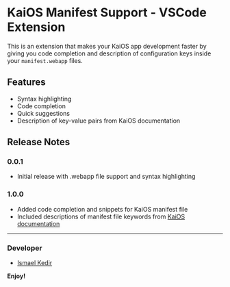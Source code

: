 <!-- 
# kaios-webapp README

This is the README for your extension "kaios-webapp". After writing up a brief description, we recommend including the following sections.

## Features

Describe specific features of your extension including screenshots of your extension in action. Image paths are relative to this README file.

For example if there is an image subfolder under your extension project workspace:

\!\[feature X\]\(images/feature-x.png\)

> Tip: Many popular extensions utilize animations. This is an excellent way to show off your extension! We recommend short, focused animations that are easy to follow.

## Requirements

If you have any requirements or dependencies, add a section describing those and how to install and configure them.

## Extension Settings

Include if your extension adds any VS Code settings through the `contributes.configuration` extension point.

For example:

This extension contributes the following settings:

* `myExtension.enable`: enable/disable this extension
* `myExtension.thing`: set to `blah` to do something

## Known Issues

Calling out known issues can help limit users opening duplicate issues against your extension.

## Release Notes

Users appreciate release notes as you update your extension.

### 1.0.0

Initial release of ...

### 1.0.1

Fixed issue #.

### 1.1.0

Added features X, Y, and Z.

-----------------------------------------------------------------------------------------------------------

## Working with Markdown

**Note:** You can author your README using Visual Studio Code.  Here are some useful editor keyboard shortcuts:

* Split the editor (`Cmd+\` on macOS or `Ctrl+\` on Windows and Linux)
* Toggle preview (`Shift+CMD+V` on macOS or `Shift+Ctrl+V` on Windows and Linux)
* Press `Ctrl+Space` (Windows, Linux) or `Cmd+Space` (macOS) to see a list of Markdown snippets

### For more information

* [Visual Studio Code's Markdown Support](http://code.visualstudio.com/docs/languages/markdown)
* [Markdown Syntax Reference](https://help.github.com/articles/markdown-basics/)

**Enjoy!** 
-->

# KaiOS Manifest Support - VSCode Extension

This is an extension that makes your KaiOS app development faster by giving you code completion and description of configuration keys inside your `manifest.webapp` files.

## Features
- Syntax highlighting
- Code completion
- Quick suggestions
- Description of key-value pairs from KaiOS documentation


## Release Notes

### 0.0.1
- Initial release with .webapp file support and syntax highlighting

### 1.0.0
- Added code completion and snippets for KaiOS manifest file
- Included descriptions of manifest file keywords from [KaiOS documentation](https://developer.kaiostech.com/getting-started/main-concepts/manifest)

-----------------------------------------------------------------------------------------------------------


### Developer

* [Ismael Kedir](https://github.com/ismaelkedir)

**Enjoy!** 
